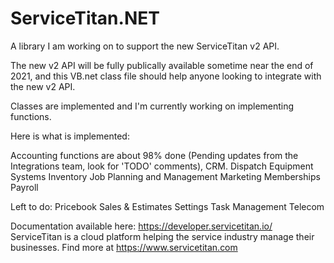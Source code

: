 # ServiceTitan.NET
A library I am working on to support the new ServiceTitan v2 API.

The new v2 API will be fully publically available sometime near the end of 2021, and this VB.net class file should help anyone looking to integrate with the new v2 API.

Classes are implemented and I'm currently working on implementing functions.

Here is what is implemented:

Accounting functions are about 98% done (Pending updates from the Integrations team, look for 'TODO' comments),
CRM.
Dispatch
Equipment Systems
Inventory
Job Planning and Management
Marketing
Memberships
Payroll

Left to do: 
Pricebook
Sales & Estimates
Settings
Task Management
Telecom

Documentation available here: https://developer.servicetitan.io/
ServiceTitan is a cloud platform helping the service industry manage their businesses. Find more at https://www.servicetitan.com

